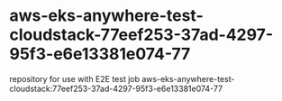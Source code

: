 # aws-eks-anywhere-test-cloudstack-77eef253-37ad-4297-95f3-e6e13381e074-77
repository for use with E2E test job aws-eks-anywhere-test-cloudstack:77eef253-37ad-4297-95f3-e6e13381e074-77

